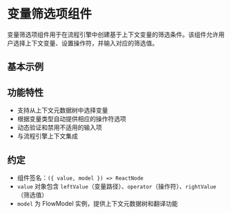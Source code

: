 # 变量筛选项组件

变量筛选项组件用于在流程引擎中创建基于上下文变量的筛选条件。该组件允许用户选择上下文变量、设置操作符，并输入对应的筛选值。

## 基本示例

<code src="./demos/variable-filter-item-basic.tsx"></code>

## 功能特性

- 支持从上下文元数据树中选择变量
- 根据变量类型自动提供相应的操作符选项
- 动态验证和禁用不适用的输入项
- 与流程引擎上下文集成

## 约定

- 组件签名：`({ value, model }) => ReactNode`
- `value` 对象包含 `leftValue`（变量路径）、`operator`（操作符）、`rightValue`（筛选值）
- `model` 为 FlowModel 实例，提供上下文元数据树和翻译功能